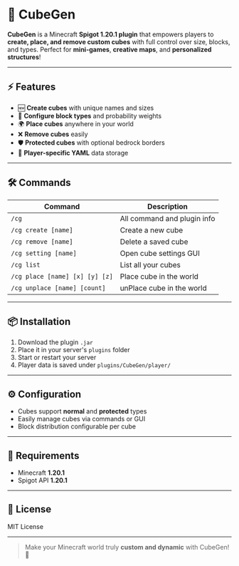 # 🎲 CubeGen

**CubeGen** is a Minecraft **Spigot 1.20.1 plugin** that empowers players to **create, place, and remove custom cubes** with full control over size, blocks, and types. Perfect for **mini-games**, **creative maps**, and **personalized structures**!

---

## ⚡ Features

- 🆕 **Create cubes** with unique names and sizes  
- 🎨 **Configure block types** and probability weights  
- 🌍 **Place cubes** anywhere in your world  
- ❌ **Remove cubes** easily  
- 🛡 **Protected cubes** with optional bedrock borders  
- 💾 **Player-specific YAML** data storage  

---

## 🛠 Commands

| Command | Description |
|---------|-------------|
| `/cg` | All command and plugin info |
| `/cg create [name]` | Create a new cube |
| `/cg remove [name]` | Delete a saved cube |
| `/cg setting [name]` | Open cube settings GUI |
| `/cg list` | List all your cubes |
| `/cg place [name] [x] [y] [z]` | Place cube in the world |
| `/cg unplace [name] [count]` | unPlace cube in the world |

---

## 📦 Installation

1. Download the plugin `.jar`  
2. Place it in your server's `plugins` folder  
3. Start or restart your server  
4. Player data is saved under `plugins/CubeGen/player/`

---

## ⚙️ Configuration

- Cubes support **normal** and **protected** types  
- Easily manage cubes via commands or GUI  
- Block distribution configurable per cube

---

## 📝 Requirements

- Minecraft **1.20.1**  
- Spigot API **1.20.1**

---

## 📄 License

MIT License

---

> Make your Minecraft world truly **custom and dynamic** with CubeGen! 🚀
